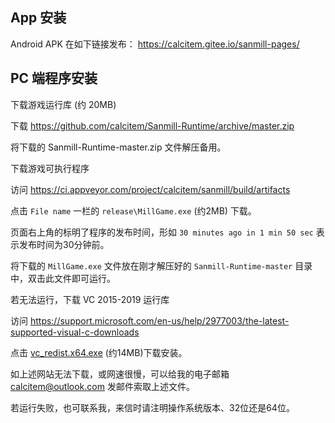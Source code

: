 ## App 安装

Android APK 在如下链接发布：
https://calcitem.gitee.io/sanmill-pages/

## PC 端程序安装

下载游戏运行库 (约 20MB)

下载 https://github.com/calcitem/Sanmill-Runtime/archive/master.zip

将下载的 Sanmill-Runtime-master.zip 文件解压备用。

下载游戏可执行程序

访问 https://ci.appveyor.com/project/calcitem/sanmill/build/artifacts

点击 `File name` 一栏的 `release\MillGame.exe`  (约2MB) 下载。

页面右上角的标明了程序的发布时间，形如  `30 minutes ago in 1 min 50 sec` 表示发布时间为30分钟前。   

将下载的 `MillGame.exe` 文件放在刚才解压好的 `Sanmill-Runtime-master` 目录中，双击此文件即可运行。           

若无法运行，下载 VC 2015-2019 运行库 

访问 https://support.microsoft.com/en-us/help/2977003/the-latest-supported-visual-c-downloads

点击  [vc_redist.x64.exe](https://aka.ms/vs/16/release/vc_redist.x64.exe)  (约14MB)下载安装。

如上述网站无法下载，或网速很慢，可以给我的电子邮箱 calcitem@outlook.com 发邮件索取上述文件。

若运行失败，也可联系我，来信时请注明操作系统版本、32位还是64位。